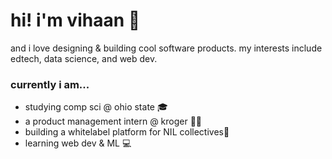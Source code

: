 # hi! i'm vihaan 👋
and i love designing & building cool software products. my interests include edtech, data science, and web dev. 
### currently i am...
- studying comp sci @ ohio state 🎓
- a product management intern @ kroger 🍓🌽
- building a whitelabel platform for NIL collectives🏈
- learning web dev & ML 💻
<!--
**vihaaaaan/vihaaaaan** is a ✨ _special_ ✨ repository because its `README.md` (this file) appears on your GitHub profile.

Here are some ideas to get you started:

- 🔭 I’m currently working on ...
- 🌱 I’m currently learning ...
- 👯 I’m looking to collaborate on ...
- 🤔 I’m looking for help with ...
- 💬 Ask me about ...
- 📫 How to reach me: ...
- 😄 Pronouns: ...
- ⚡ Fun fact: ...
-->
